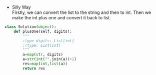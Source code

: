 - Silly Way  
Firstly, we can convert the list to the string and then to int. Then we make the int plus one and convert it back to list. 
```python
class Solution(object):
    def plusOne(self, digits):
        """
        :type digits: List[int]
        :rtype: List[int]
        """
        a=map(str, digits)
        a=str(int("".join(a))+1)
        res=map(int,list(a))
        return res
```
